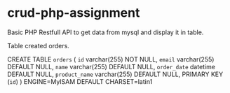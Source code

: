 # crud-php-assignment

Basic PHP Restfull API to get data from mysql and display it in table.

Table created orders.

CREATE TABLE `orders` (
  `id` varchar(255) NOT NULL,
  `email` varchar(255) DEFAULT NULL,
  `name` varchar(255) DEFAULT NULL,
  `order_date` datetime DEFAULT NULL,
  `product_name` varchar(255) DEFAULT NULL,
  PRIMARY KEY (`id`)
) ENGINE=MyISAM DEFAULT CHARSET=latin1
